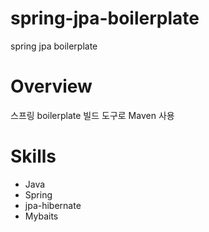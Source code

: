 # spring-jpa-boilerplate
spring jpa boilerplate

# Overview
스프링 boilerplate 
빌드 도구로 Maven 사용

# Skills
* Java
* Spring
* jpa-hibernate
* Mybaits

